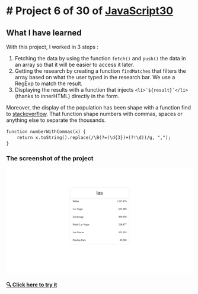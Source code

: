 # # Project 6 of 30 of [JavaScript30](https://javascript30.com/)

## What I have learned

With this project, I worked in 3 steps :

1. Fetching the data by using the function `fetch()` and `push()` the data in an array so that it will be easier to access it later.
2. Getting the research by creating a function `findMatches` that filters the array based on what the user typed in the research bar. We use a RegExp to match the result.
3. Displaying the results with a function that injects `` <li>`${result}`</li> `` (thanks to innerHTML) directly in the form.

Moreover, the display of the population has been shape with a function find to [stackoverflow](https://stackoverflow.com/questions/2901102/how-to-print-a-number-with-commas-as-thousands-separators-in-javascript). That function shape numbers with commas, spaces or anything else to separate the thousands.

```
function numberWithCommas(x) {
    return x.toString().replace(/\B(?=(\d{3})+(?!\d))/g, ",");
}
```

### The screenshot of the project

![screenshot](https://github.com/mickceb/javascript30/blob/main/06-ajax-type-ahead/assets/screenshot.png)

#### [🔍 Click here to try it](https://mickceb.github.io/javascript30/06-ajax-type-ahead/)

